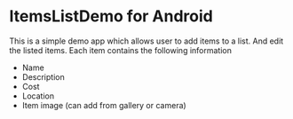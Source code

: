 # ItemsListDemo for Android 

This is a simple demo app which allows user to add items to a list. And edit the listed items.
Each item contains the following information 
  - Name
  - Description
  - Cost 
  - Location
  - Item image (can add from gallery or camera)

